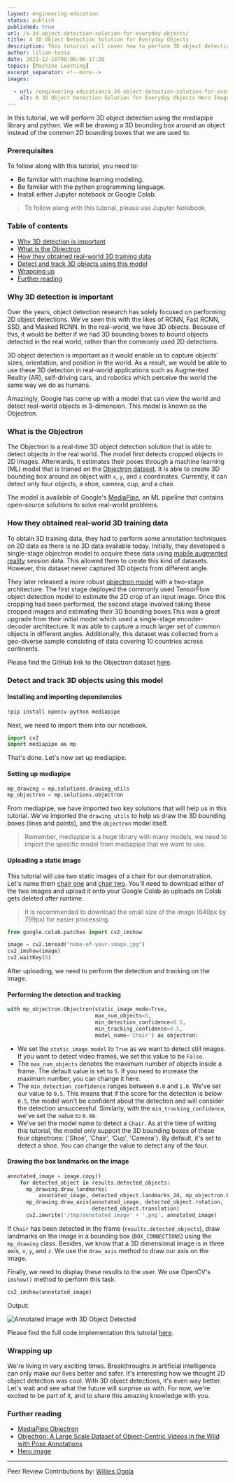 ```yaml
---
layout: engineering-education
status: publish
published: true
url: /a-3d-object-detection-solution-for-everyday-objects/
title: A 3D Object Detection Solution for Everyday Objects
description: This tutorial will cover how to perform 3D object detection using the mediapipe library and python and draw 3D bounding box around the objects.
author: lilian-tonia
date: 2021-12-16T00:00:00-17:20
topics: [Machine Learning]
excerpt_separator: <!--more-->
images:

  - url: /engineering-education/a-3d-object-detection-solution-for-everyday-objects/hero.png
    alt: A 3D Object Detection Solution for Everyday Objects Hero Image
---
```

In this tutorial, we will perform 3D object detection using the mediapipe library and python. We will be drawing a 3D bounding box around an object instead of the common 2D bounding boxes that we are used to.
<!--more-->

### Prerequisites
To follow along with this tutorial, you need to:
- Be familiar with machine learning modeling.
- Be familiar with the python programming language.
- Install either Jupyter notebook or Google Colab.
> To follow along with this tutorial, please use Jupyter Notebook.

### Table of contents
- [Why 3D detection is important](#why-3d-detection-is-important)
- [What is the Objectron](#what-is-the-objectron)
- [How they obtained real-world 3D training data](#how-they-obtained-real-world-3d-training-data)
- [Detect and track 3D objects using this model](#detect-and-track-3d-objects-using-this-model)
- [Wrapping up](#wrapping-up)
- [Further reading](#further-reading)

### Why 3D detection is important
Over the years, object detection research has solely focused on performing 2D object detections. We've seen this with the likes of RCNN, Fast RCNN, SSD, and Masked RCNN. In the real-world, we have 3D objects. Because of this, it would be better if we had 3D bounding boxes to bound objects detected in the real world, rather than the commonly used 2D detections. 

3D object detection is important as it would enable us to capture objects’ sizes, orientation, and position in the world. As a result, we would be able to use these 3D detection in real-world applications such as Augmented Reality (AR), self-driving cars, and robotics which perceive the world the same way we do as humans.

Amazingly, Google has come up with a model that can view the world and detect real-world objects in 3-dimension. This model is known as the Objectron.

### What is the Objectron
The Objectron is a real-time 3D object detection solution that is able to detect objects in the real world. The model first detects cropped objects in 2D images. Afterwards, it estimates their poses through a machine learning (ML) model that is trained on the [Objectron dataset](https://github.com/google-research-datasets/Objectron). It is able to create 3D bounding box around an object with `x`, `y`, and `z` coordinates. Currently, it can detect only four objects, a shoe, camera, cup, and a chair.

The model is available of Google's [MediaPipe](https://google.github.io/mediapipe/solutions/objectron), an ML pipeline that contains open-source solutions to solve real-world problems. 

### How they obtained real-world 3D training data
To obtain 3D training data, they had to perform some annotation techniques on 2D data as there is no 3D data available today. Initially, they developed a single-stage objectron model to acquire these data using [mobile augmented reality](https://ai.googleblog.com/2020/03/real-time-3d-object-detection-on-mobile.html) session data. This allowed them to create this kind of datasets. However, this dataset never captured 3D objects from different angle. 

They later released a more robust [objectron model](https://ai.googleblog.com/2020/11/announcing-objectron-dataset.html) with a two-stage architecture. The first stage deployed the commonly used TensorFlow object detection model to estimate the 2D crop of an input image. Once this cropping had been performed, the second stage involved taking these cropped images and estimating their 3D bounding boxes.This was a great upgrade from their initial model which used a single-stage encoder-decoder architecture. It was able to capture a much larger set of common objects in different angles. Additionally, this dataset was collected from a geo-diverse sample consisting of data covering 10 countries across continents.

Please find the GitHub link to the Objectron dataset [here](https://github.com/google-research-datasets/Objectron).

### Detect and track 3D objects using this model

#### Installing and importing dependencies

```bash
!pip install opencv-python mediapipe
```
Next, we need to import them into our notebook.

```python
import cv2
import mediapipe as mp
```
That's done. Let's now set up mediapipe.

#### Setting up mediapipe

```python
mp_drawing = mp.solutions.drawing_utils
mp_objectron = mp.solutions.objectron
```

From mediapipe, we have imported two key solutions that will help us in this tutorial. We've imported the `drawing_utils` to help us draw the 3D bounding boxes (lines and points), and the `objectron` model itself. 
> Remember, mediapipe is a huge library with many models, we need to import the specific model from mediapipe that we want to use.

#### Uploading a static image
This tutorial will use two static images of a chair for our demonstration. Let's name them [chair one](https://unsplash.com/photos/kvmdsTrGOBM) and [chair two](https://unsplash.com/photos/NBJ0BBqvdNM). You'll need to download either of the two images and upload it onto your Google Colab as uploads on Colab gets deleted after runtime.

> It is recommended to download the small size of the image (640px by 799px) for easier processing. 

```python
from google.colab.patches import cv2_imshow

image = cv2.imread("name-of-your-image.jpg") 
cv2_imshow(image)
cv2.waitKey(0)
```
After uploading, we need to perform the detection and tracking on the image.

#### Performing the detection and tracking

```python
with mp_objectron.Objectron(static_image_mode=True,
                            max_num_objects=5,
                            min_detection_confidence=0.5,
                            min_tracking_confidence=0.5,
                            model_name='Chair') as objectron:
```

- We set the `static_image_model` to `True` as we want to detect still images. If you want to detect video frames, we set this value to be `False`.
- The `max_num_objects` denotes the maximum number of objects inside a frame. The default value is set to `5`. If you need to increase the maximum number, you can change it here.
- The `min_detection_confidence` ranges between `0.0` and `1.0`. We've set our value to `0.5`. This means that if the score for the detection is below `0.5`, the model won't be confident about the detection and will consider the detection unsuccessful. Similarly, with the `min_tracking_confidence`, we've set the value to `0.99`.
- We've set the model name to detect a `Chair`. As at the time of writing this tutorial, the model only support the 3D bounding boxes of these four objectrons: {'Shoe', 'Chair', 'Cup', 'Camera'}. By default, it's set to detect a shoe. You can change the value to detect any of the four. 

#### Drawing the box landmarks on the image

```python
annotated_image = image.copy()
    for detected_object in results.detected_objects:
      mp_drawing.draw_landmarks(
          annotated_image, detected_object.landmarks_2d, mp_objectron.BOX_CONNECTIONS)
      mp_drawing.draw_axis(annotated_image, detected_object.rotation,
                           detected_object.translation)
      cv2.imwrite('/tmp/annotated_image' + '.png', annotated_image)
```
If `Chair` has been detected in the frame (`results.detected_objects`), draw landmarks on the image in a bounding box (`BOX_CONNECTIONS`) using the `mp_drawing` class. Besides, we know that a 3D dimensional image is in three axis, `x`, `y`, and `z`. We use the `draw_axis` method to draw our axis on the image.

Finally, we need to display these results to the user. We use OpenCV's `imshow()` method to perform this task. 

```python
cv2_imshow(annotated_image)
```
Output:

![Annotated image with 3D Object Detected](/engineering-education/a-3d-object-detection-solution-for-everyday-objects/annotated-image.png)

Please find the full code implementation this tutorial [here](https://colab.research.google.com/drive/1BClS6Uu5XaU940cfwo-cuCKmlsXyCGx5?usp=sharing).

### Wrapping up
We're living in very exciting times. Breakthroughs in artificial intelligence can only make our lives better and safer. It's interesting how we thought 2D object detection was cool. With 3D object detections, it's even way better. Let's wait and see what the future will surprise us with. For now, we're excited to be part of it, and to share this amazing knowledge with you.  

### Further reading
- [MediaPipe Objectron](https://google.github.io/mediapipe/solutions/objectron)
- [Objectron: A Large Scale Dataset of Object-Centric Videos in the Wild with Pose Annotations](https://arxiv.org/pdf/2012.09988.pdf)
- [Hero image](https://unsplash.com/@sebastiansvenson?utm_source=unsplash&utm_medium=referral&utm_content=creditCopyText)

---
Peer Review Contributions by: [Willies Ogola](/engineering-education/authors/willies-ogola/)
